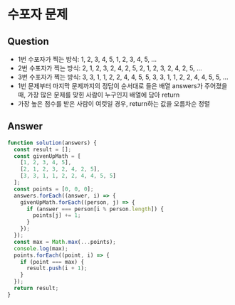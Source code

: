 # 수포자 문제

## Question
- 1번 수포자가 찍는 방식: 1, 2, 3, 4, 5, 1, 2, 3, 4, 5, ...
- 2번 수포자가 찍는 방식: 2, 1, 2, 3, 2, 4, 2, 5, 2, 1, 2, 3, 2, 4, 2, 5, ...
- 3번 수포자가 찍는 방식: 3, 3, 1, 1, 2, 2, 4, 4, 5, 5, 3, 3, 1, 1, 2, 2, 4, 4, 5, 5, ...
- 1번 문제부터 마지막 문제까지의 정답이 순서대로 들은 배열 answers가 주어졌을 때, 가장 많은 문제를 맞힌 사람이 누구인지 배열에 담아 return
- 가장 높은 점수를 받은 사람이 여럿일 경우, return하는 값을 오름차순 정렬

## Answer
```js
function solution(answers) {
  const result = [];
  const givenUpMath = [
    [1, 2, 3, 4, 5],
    [2, 1, 2, 3, 2, 4, 2, 5],
    [3, 3, 1, 1, 2, 2, 4, 4, 5, 5]
  ];
  const points = [0, 0, 0];
  answers.forEach((answer, i) => {
    givenUpMath.forEach((person, j) => {
      if (answer === person[i % person.length]) {
        points[j] += 1;
      }
    });
  });
  const max = Math.max(...points);
  console.log(max);
  points.forEach((point, i) => {
    if (point === max) {
      result.push(i + 1);
    }
  });
  return result;
}
```
